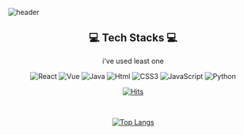 ![header](https://capsule-render.vercel.app/api?type=waving&height=200&text=CHAEHONG!&fontAlign=70&fontAlignY=40&color=gradient)

<div align="center">

## 💻 Tech Stacks 💻
    
i've used least one <br/>   

<img alt="React" src ="https://img.shields.io/badge/React-61DAFB.svg?&style=for-the-badge&logo=React&logoColor=white"/>
<img alt="Vue" src ="https://img.shields.io/badge/Vue.js-35495E?style=for-the-badge&logo=vuedotjs&logoColor=white"/>    
<img alt="Java" src ="https://img.shields.io/badge/Java-007396.svg?&style=for-the-badge&logo=Java&logoColor=white"/>
<img alt="Html" src ="https://img.shields.io/badge/HTML-E34F26.svg?&style=for-the-badge&logo=HTML5&logoColor=white"/>
<img alt="CSS3" src ="https://img.shields.io/badge/CSS3-FF9933.svg?&style=for-the-badge&logo=CSS3&logoColor=white"/>
<img alt="JavaScript" src ="https://img.shields.io/badge/JavaScript-F7DF1E.svg?&style=for-the-badge&logo=JavaScript&logoColor=white"/> 
<img alt="Python" src ="https://img.shields.io/badge/Python-3776AB.svg?&style=for-the-badge&logo=Python&logoColor=white"/>  

<br/>
<div align=center>
	
  [![Hits](https://hits.seeyoufarm.com/api/count/incr/badge.svg?url=https%3A%2F%2Fgithub.com%2Fzzsza)](https://hits.seeyoufarm.com) 
	
</div>
<br/>

[![Top Langs](https://github-readme-stats.vercel.app/api/top-langs/?username=blangka&layout=compact)](https://github.com/blangka/github-readme-stats)

<br/>

</div>
